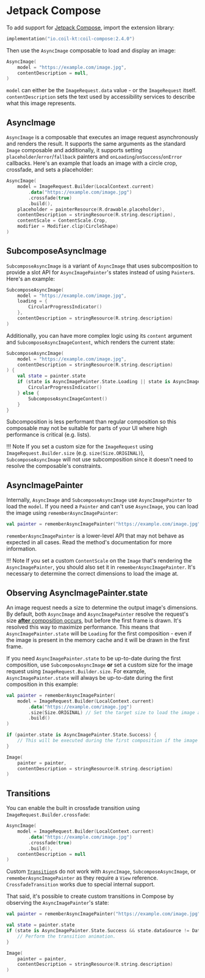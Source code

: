 # Jetpack Compose

To add support for [Jetpack Compose](https://developer.android.com/jetpack/compose), import the extension library:

```kotlin
implementation("io.coil-kt:coil-compose:2.4.0")
```

Then use the `AsyncImage` composable to load and display an image:

```kotlin
AsyncImage(
    model = "https://example.com/image.jpg",
    contentDescription = null,
)
```

`model` can either be the `ImageRequest.data` value - or the `ImageRequest` itself. `contentDescription` sets the text used by accessibility services to describe what this image represents.

## AsyncImage

`AsyncImage` is a composable that executes an image request asynchronously and renders the result. It supports the same arguments as the standard `Image` composable and additionally, it supports setting `placeholder`/`error`/`fallback` painters and `onLoading`/`onSuccess`/`onError` callbacks. Here's an example that loads an image with a circle crop, crossfade, and sets a placeholder:

```kotlin
AsyncImage(
    model = ImageRequest.Builder(LocalContext.current)
        .data("https://example.com/image.jpg")
        .crossfade(true)
        .build(),
    placeholder = painterResource(R.drawable.placeholder),
    contentDescription = stringResource(R.string.description),
    contentScale = ContentScale.Crop,
    modifier = Modifier.clip(CircleShape)
)
```

## SubcomposeAsyncImage

`SubcomposeAsyncImage` is a variant of `AsyncImage` that uses subcomposition to provide a slot API for `AsyncImagePainter`'s states instead of using `Painter`s. Here's an example:

```kotlin
SubcomposeAsyncImage(
    model = "https://example.com/image.jpg",
    loading = {
        CircularProgressIndicator()
    },
    contentDescription = stringResource(R.string.description)
)
```

Additionally, you can have more complex logic using its `content` argument and `SubcomposeAsyncImageContent`, which renders the current state:

```kotlin
SubcomposeAsyncImage(
    model = "https://example.com/image.jpg",
    contentDescription = stringResource(R.string.description)
) {
    val state = painter.state
    if (state is AsyncImagePainter.State.Loading || state is AsyncImagePainter.State.Error) {
        CircularProgressIndicator()
    } else {
        SubcomposeAsyncImageContent()
    }
}
```

Subcomposition is less performant than regular composition so this composable may not be suitable for parts of your UI where high performance is critical (e.g. lists).

!!! Note
    If you set a custom size for the `ImageRequest` using `ImageRequest.Builder.size` (e.g. `size(Size.ORIGINAL)`), `SubcomposeAsyncImage` will not use subcomposition since it doesn't need to resolve the composable's constraints.

## AsyncImagePainter

Internally, `AsyncImage` and `SubcomposeAsyncImage` use `AsyncImagePainter` to load the `model`. If you need a `Painter` and can't use `AsyncImage`, you can load the image using `rememberAsyncImagePainter`:

```kotlin
val painter = rememberAsyncImagePainter("https://example.com/image.jpg")
```

`rememberAsyncImagePainter` is a lower-level API that may not behave as expected in all cases. Read the method's documentation for more information.

!!! Note
    If you set a custom `ContentScale` on the `Image` that's rendering the `AsyncImagePainter`, you should also set it in `rememberAsyncImagePainter`. It's necessary to determine the correct dimensions to load the image at.

## Observing AsyncImagePainter.state

An image request needs a size to determine the output image's dimensions. By default, both `AsyncImage` and `AsyncImagePainter` resolve the request's size [**after** composition occurs](https://developer.android.com/jetpack/compose/layouts/basics), but before the first frame is drawn. It's resolved this way to maximize performance. This means that `AsyncImagePainter.state` will be `Loading` for the first composition - even if the image is present in the memory cache and it will be drawn in the first frame.

If you need `AsyncImagePainter.state` to be up-to-date during the first composition, use `SubcomposeAsyncImage` **or** set a custom size for the image request using `ImageRequest.Builder.size`. For example, `AsyncImagePainter.state` will always be up-to-date during the first composition in this example:

```kotlin
val painter = rememberAsyncImagePainter(
    model = ImageRequest.Builder(LocalContext.current)
        .data("https://example.com/image.jpg")
        .size(Size.ORIGINAL) // Set the target size to load the image at.
        .build()
)

if (painter.state is AsyncImagePainter.State.Success) {
    // This will be executed during the first composition if the image is in the memory cache.
}

Image(
    painter = painter,
    contentDescription = stringResource(R.string.description)
)
```

## Transitions

You can enable the built in crossfade transition using `ImageRequest.Builder.crossfade`:

```kotlin
AsyncImage(
    model = ImageRequest.Builder(LocalContext.current)
        .data("https://example.com/image.jpg")
        .crossfade(true)
        .build(),
    contentDescription = null
)
```

Custom [`Transition`](transitions.md)s do not work with `AsyncImage`, `SubcomposeAsyncImage`, or `rememberAsyncImagePainter` as they require a `View` reference. `CrossfadeTransition` works due to special internal support.

That said, it's possible to create custom transitions in Compose by observing the `AsyncImagePainter`'s state:

```kotlin
val painter = rememberAsyncImagePainter("https://example.com/image.jpg")

val state = painter.state
if (state is AsyncImagePainter.State.Success && state.dataSource != DataSource.MEMORY_CACHE) {
    // Perform the transition animation.
}

Image(
    painter = painter,
    contentDescription = stringResource(R.string.description)
)
```
